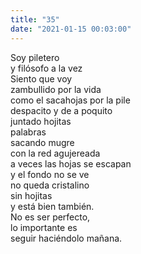 ```yaml
---
title: "35"
date: "2021-01-15 00:03:00"
---
```


Soy piletero\
y filósofo a la vez\
Siento que voy\
zambullido por la vida\
como el sacahojas por la pile\
despacito y de a poquito\
juntado hojitas\
palabras\
sacando mugre\
con la red agujereada\
a veces las hojas se escapan\
y el fondo no se ve\
no queda cristalino\
sin hojitas\
y está bien también.\
No es ser perfecto,\
lo importante es\
seguir haciéndolo mañana.
